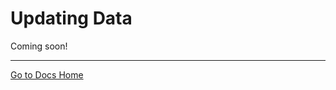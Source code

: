 # Updating Data

Coming soon!

---
[Go to Docs Home](https://github.com/iexcloud/docs/blob/main/README.md)